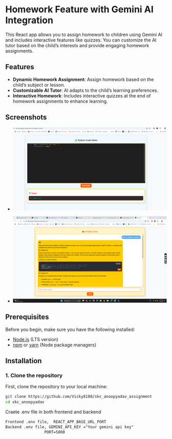 # Homework Feature with Gemini AI Integration

This React app allows you to assign homework to children using Gemini AI and includes interactive features like quizzes. You can customize the AI tutor based on the child’s interests and provide engaging homework assignments.

## Features

- **Dynamic Homework Assignment**: Assign homework based on the child’s subject or lesson.
- **Customizable AI Tutor**: AI adapts to the child’s learning preferences.
- **Interactive Homework**: Includes interactive quizzes at the end of homework assignments to enhance learning.

## Screenshots

- ![ss](./frontend/src/assets/02.02.2025_22.42.34_REC.png)  

- ![ss](./frontend/src/assets/02.02.2025_22.43.46_REC.png)  



## Prerequisites

Before you begin, make sure you have the following installed:

- [Node.js](https://nodejs.org/) (LTS version)
- [npm](https://www.npmjs.com/) or [yarn](https://yarnpkg.com/) (Node package managers)

## Installation

### 1. Clone the repository

First, clone the repository to your local machine:

```bash
git clone https://github.com/Vicky8180/skc_anoopyadav_assignment
cd skc_anoopyadav

```

Craete .env file in both frontend and backend 

```
Frontend .env file,  REACT_APP_BASE_URL_PORT
Backend .env file, GEMINI_API_KEY ="Your gemini api key"
                 PORT=5000


```
